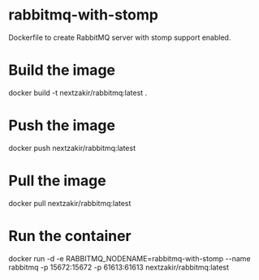 # rabbitmq-with-stomp
Dockerfile to create RabbitMQ server with stomp support enabled.

# Build the image
docker build -t nextzakir/rabbitmq:latest .

# Push the image
docker push nextzakir/rabbitmq:latest

# Pull the image
docker pull nextzakir/rabbitmq:latest

# Run the container
docker run -d -e RABBITMQ_NODENAME=rabbitmq-with-stomp --name rabbitmq -p 15672:15672 -p 61613:61613 nextzakir/rabbitmq:latest
